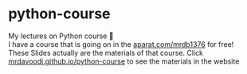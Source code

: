 # python-course
My lectures on Python course :slightly_smiling_face: <br/>
I have a course that is going on in the [aparat.com/mrdb1376](aparat.com/mrdb1376) for free!<br/>
These Slides actually are the materials of that course.
Click [mrdavoodi.github.io/python-course](here) to see the materials in the website
